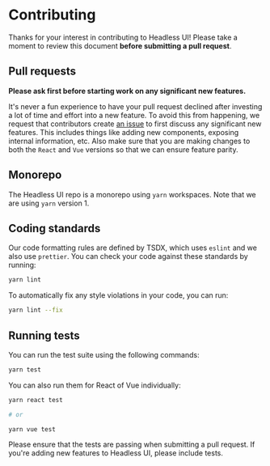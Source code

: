 # Contributing

Thanks for your interest in contributing to Headless UI! Please take a moment to review this document **before submitting a pull request**.

## Pull requests

**Please ask first before starting work on any significant new features.**

It's never a fun experience to have your pull request declined after investing a lot of time and effort into a new feature. To avoid this from happening, we request that contributors create [an issue](https://github.com/tailwindlabs/headlessui/issues) to first discuss any significant new features. This includes things like adding new components, exposing internal information, etc.
Also make sure that you are making changes to both the `React` and `Vue` versions so that we can ensure feature parity.

## Monorepo

The Headless UI repo is a monorepo using `yarn` workspaces. Note that we are using `yarn` version 1.

## Coding standards

Our code formatting rules are defined by TSDX, which uses `eslint` and we also use `prettier`. You can check your code against these standards by running:

```sh
yarn lint
```

To automatically fix any style violations in your code, you can run:

```sh
yarn lint --fix
```

## Running tests

You can run the test suite using the following commands:

```sh
yarn test
```

You can also run them for React of Vue individually:

```sh
yarn react test

# or

yarn vue test
```

Please ensure that the tests are passing when submitting a pull request. If you're adding new features to Headless UI, please include tests.
